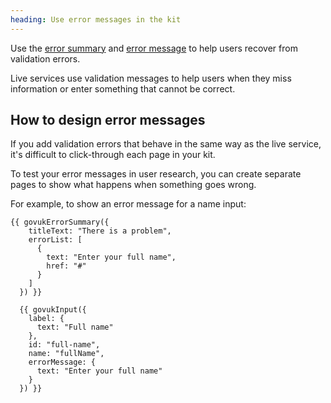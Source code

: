 ```yaml
---
heading: Use error messages in the kit 
---
```

Use the [error summary](https://design-system.service.gov.uk/components/error-summary/) and [error message](https://design-system.service.gov.uk/components/error-message/) to help users recover from validation errors.

Live services use validation messages to help users when they miss information or enter something that cannot be correct. 

## How to design error messages

If you add validation errors that behave in the same way as the live service, it's difficult to click-through each page in your kit.

To test your error messages in user research, you can create separate pages to show what happens when something goes wrong.

For example, to show an error message for a name input:
```
{{ govukErrorSummary({
    titleText: "There is a problem",
    errorList: [
      {
        text: "Enter your full name",
        href: "#"
      }
    ]
  }) }}
  
  {{ govukInput({
    label: {
      text: "Full name"
    },
    id: "full-name",
    name: "fullName",
    errorMessage: {
      text: "Enter your full name"
    }
  }) }}
  ```






